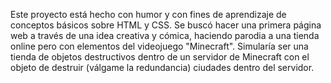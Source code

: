 Este proyecto está hecho con humor y con fines de aprendizaje de conceptos básicos sobre HTML y CSS. Se buscó hacer una primera página web a través de una idea creativa y cómica, haciendo parodia a una tienda online pero con elementos del videojuego "Minecraft". Simularía ser una tienda de objetos destructivos dentro de un servidor de Minecraft con el objeto de destruir (válgame la redundancia) ciudades dentro del servidor.
